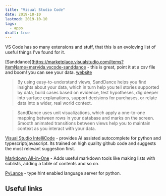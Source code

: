 ```yaml
---
title: "Visual Studio Code"
date: 2019-10-10
lastmod: 2019-10-10
tags:
  - apps
draft: true
---
```


VS Code has so many extensions and stuff, that this is an evoloving list of useful things I've found for it.

[Sanddance](https://marketplace.visualstudio.com/items?itemName=msrvida.vscode-sanddance - this is great, point it at a csv file and boom! you can see your data. [website](https://sanddance.js.org/)

> By using easy-to-understand views, SandDance helps you find insights about your data, which in turn help you tell stories supported by data, build cases based on evidence, test hypotheses, dig deeper into surface explanations, support decisions for purchases, or relate data into a wider, real world context.

> SandDance uses unit visualizations, which apply a one-to-one mapping between rows in your database and marks on the screen. Smooth animated transitions between views help you to maintain context as you interact with your data.

[Visual Studio IntelliCode](https://marketplace.visualstudio.com/items?itemName=VisualStudioExptTeam.vscodeintellicode) - provides AI assisted autocomplete for python and typescript/javascript. Its trained on high quality github code and suggests the most relevant suggestion first.

[Markdown All-in-One](https://marketplace.visualstudio.com/items?itemName=yzhang.markdown-all-in-one) - Adds useful markdown tools like making lists with sublists, adding a table of contents and so on.

[PyLance](https://marketplace.visualstudio.com/items?itemName=ms-python.vscode-pylance) - type hint enabled language server for python.

## Useful links
